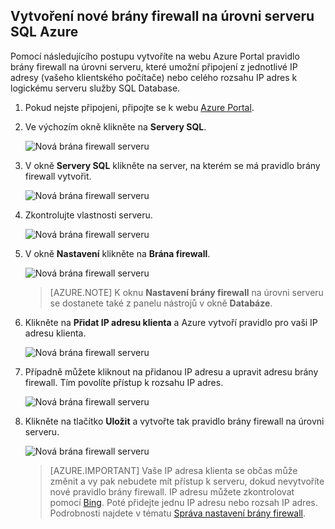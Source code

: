 
<!--
includes/sql-database-create-new-server-firewall-portal.md

Latest Freshness check:  2016-08-01 , rickbyh.

As of circa 2016-04-11, the following topics might include this include:
articles/sql-database/sql-database-get-started-tutorial.md
articles/sql-database/sql-database-configure-firewall-settings

-->
## Vytvoření nové brány firewall na úrovni serveru SQL Azure

Pomocí následujícího postupu vytvoříte na webu Azure Portal pravidlo brány firewall na úrovni serveru, které umožní připojení z jednotlivé IP adresy (vašeho klientského počítače) nebo celého rozsahu IP adres k logickému serveru služby SQL Database.

1. Pokud nejste připojeni, připojte se k webu [Azure Portal](http://portal.azure.com).
2. Ve výchozím okně klikněte na **Servery SQL**.

    ![Nová brána firewall serveru](./media/sql-database-create-new-server-firewall-portal/sql-database-create-new-server-firewall-portal-1.png)

3. V okně **Servery SQL** klikněte na server, na kterém se má pravidlo brány firewall vytvořit.

    ![Nová brána firewall serveru](./media/sql-database-create-new-server-firewall-portal/sql-database-create-new-server-firewall-portal-2.png)

4. Zkontrolujte vlastnosti serveru.

    ![Nová brána firewall serveru](./media/sql-database-create-new-server-firewall-portal/sql-database-create-new-server-firewall-portal-3.png)

5. V okně **Nastavení** klikněte na **Brána firewall**.

    ![Nová brána firewall serveru](./media/sql-database-create-new-server-firewall-portal/sql-database-create-new-server-firewall-portal-4.png)

    > [AZURE.NOTE] K oknu **Nastavení brány firewall** na úrovni serveru se dostanete také z panelu nástrojů v okně **Databáze**.

6. Klikněte na **Přidat IP adresu klienta** a Azure vytvoří pravidlo pro vaši IP adresu klienta.

      ![Nová brána firewall serveru](./media/sql-database-create-new-server-firewall-portal/sql-database-create-new-server-firewall-portal-5.png)

7. Případně můžete kliknout na přidanou IP adresu a upravit adresu brány firewall. Tím povolíte přístup k rozsahu IP adres.

      ![Nová brána firewall serveru](./media/sql-database-create-new-server-firewall-portal/sql-database-create-new-server-firewall-portal-6.png)

8. Klikněte na tlačítko **Uložit** a vytvořte tak pravidlo brány firewall na úrovni serveru.

     ![Nová brána firewall serveru](./media/sql-database-create-new-server-firewall-portal/sql-database-create-new-server-firewall-portal-7.png)

    >[AZURE.IMPORTANT] Vaše IP adresa klienta se občas může změnit a vy pak nebudete mít přístup k serveru, dokud nevytvoříte nové pravidlo brány firewall. IP adresu můžete zkontrolovat pomocí [Bing](http://www.bing.com/search?q=my%20ip%20address). Poté přidejte jednu IP adresu nebo rozsah IP adres. Podrobnosti najdete v tématu [Správa nastavení brány firewall](sql-database-configure-firewall-settings.md#manage-existing-server-level-firewall-rules-through-the-azure-portal).



<!--HONumber=sep16_HO1-->


